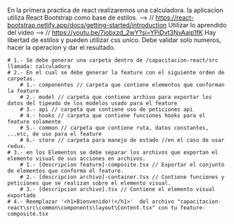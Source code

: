 En la primera practica de react realizaremos una calculadora.
la aplicacion utiliza React Bootstrap como base de estilos. --> // https://react-bootstrap.netlify.app/docs/getting-started/introduction
Utilizar lo aprendido del video --> // https://youtu.be/7iobxzd_2wY?si=YPiDvt3NvAaip1fK
Hay libertad de estilos y pueden utilizar css unico.
Debe validar solo numeros, hacer la operacion y dar el resultado.


    # 1.- Se debe generar una carpeta dentro de /capacitacion-react/src llamada: calculadora
    # 2.- En el cual se debe generar la feature con el siguiente orden de carpetas.
        # 1.- componentes // carpeta que contiene elementos que conforman la feature 
        # 2.- model // carpeta que contiene archivo para exportar los datos del tipeado de los modelos usado para el feature
        # 3.- api // carpeta que contiene uso de peticiones api
        # 4.- hooks // carpeta que contiene funciones hooks para el feature solamente 
        # 5.- common // carpeta que contiene ruta, datos constantes, ...etc, de uso para el feature
        # 6.- store // carpeta para manejo de estado //en el caso de usar redux.
    # 3.- en los Elementos se debe separar los archivos que exportan el elemento visual de sus acciones en archivos.
        # 1.- [descripcion feature]-composite.tsx // Exportar el conjunto de elementos que conforma el feature.
        # 2.- [descripcion archivo]-container.tsx // Contiene funciones y peticiones que se realizan sobre el elemento visual.
        # 3.- [descripcion archivo].tsx // Contiene el elemento visual exportado
    # 4.- Reemplazar '<h1>Bienvenido!!</h1>'  del archivo "capacitacion-react\src\common\components\layout\Content.tsx" con tu feature-composite.tsx
